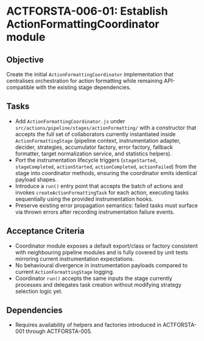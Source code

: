 # ACTFORSTA-006-01: Establish ActionFormattingCoordinator module

## Objective
Create the initial `ActionFormattingCoordinator` implementation that centralises orchestration for action formatting while remaining API-compatible with the existing stage dependencies.

## Tasks
- Add `ActionFormattingCoordinator.js` under `src/actions/pipeline/stages/actionFormatting/` with a constructor that accepts the full set of collaborators currently instantiated inside `ActionFormattingStage` (pipeline context, instrumentation adapter, decider, strategies, accumulator factory, error factory, fallback formatter, target normalization service, and statistics helpers).
- Port the instrumentation lifecycle triggers (`stageStarted`, `stageCompleted`, `actionStarted`, `actionCompleted`, `actionFailed`) from the stage into coordinator methods, ensuring the coordinator emits identical payload shapes.
- Introduce a `run()` entry point that accepts the batch of actions and invokes `createActionFormattingTask` for each action, executing tasks sequentially using the provided instrumentation hooks.
- Preserve existing error propagation semantics: failed tasks must surface via thrown errors after recording instrumentation failure events.

## Acceptance Criteria
- Coordinator module exposes a default export/class or factory consistent with neighbouring pipeline modules and is fully covered by unit tests mirroring current instrumentation expectations.
- No behavioural divergence in instrumentation payloads compared to current `ActionFormattingStage` logging.
- Coordinator `run()` accepts the same inputs the stage currently processes and delegates task creation without modifying strategy selection logic yet.

## Dependencies
- Requires availability of helpers and factories introduced in ACTFORSTA-001 through ACTFORSTA-005.
